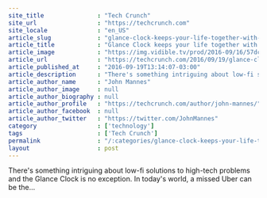 ```yaml
---
site_title               : "Tech Crunch"
site_url                 : "https://techcrunch.com"
site_locale              : "en_US"
article_slug             : "glance-clock-keeps-your-life-together-with-subtle-yet-vibrant-notifications"
article_title            : "Glance Clock keeps your life together with subtle yet vibrant notifications"
article_image            : "https://img.vidible.tv/prod/2016-09/16/57dc47aa44c8a35c7ef6ad34_o_U_v1.png?w=764&h=400"
article_url              : "https://techcrunch.com/2016/09/19/glance-clock-keeps-your-life-together-with-subtle-yet-vibrant-notifications/"
article_published_at     : "2016-09-19T13:14:07-03:00"
article_description      : "There's something intriguing about low-fi solutions to high-tech problems and the Glance Clock is no exception. In today's world, a missed Uber can be the..."
article_author_name      : "John Mannes"
article_author_image     : null
article_author_biography : null
article_author_profile   : "https://techcrunch.com/author/john-mannes/"
article_author_facebook  : null
article_author_twitter   : "https://twitter.com/JohnMannes"
category                 : ['technology']
tags                     : ['Tech Crunch']
permalink                : "/:categories/glance-clock-keeps-your-life-together-with-subtle-yet-vibrant-notifications/"
layout                   : post
---
```


There's something intriguing about low-fi solutions to high-tech problems and the Glance Clock is no exception. In today's world, a missed Uber can be the...
